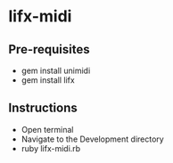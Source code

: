 lifx-midi
=========

## Pre-requisites
- gem install unimidi
- gem install lifx

## Instructions
- Open terminal
- Navigate to the Development directory
- ruby lifx-midi.rb 